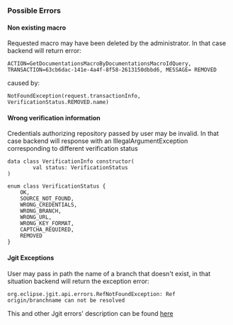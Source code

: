 ### Possible Errors


#### Non existing macro
Requested macro may have been deleted by the administrator. In that case backend will return error:

```
ACTION=GetDocumentationsMacroByDocumentationsMacroIdQuery, TRANSACTION=63cb6dac-141e-4a4f-8f58-2613150dbbd6, MESSAGE= REMOVED
```

caused by:

```
NotFoundException(request.transactionInfo, VerificationStatus.REMOVED.name)
```

#### Wrong verification information

Credentials authorizing repository passed by user may be invalid.
In that case backend will response with an IllegalArgumentException corresponding to different verification status

```
data class VerificationInfo constructor(
        val status: VerificationStatus
)

enum class VerificationStatus {
    OK,
    SOURCE_NOT_FOUND,
    WRONG_CREDENTIALS,
    WRONG_BRANCH,
    WRONG_URL,
    WRONG_KEY_FORMAT,
    CAPTCHA_REQUIRED,
    REMOVED
}
```

#### Jgit Exceptions

User may pass in path the name of a branch that doesn't exist, in that situation backend will return the exception error:
 ````
 org.eclipse.jgit.api.errors.RefNotFoundException: Ref origin/branchname can not be resolved
 ````
This and other Jgit errors' description can be found [here](http://download.eclipse.org/jgit/docs/jgit-2.3.1.201302201838-r/apidocs/org/eclipse/jgit/api/errors/package-summary.html)

